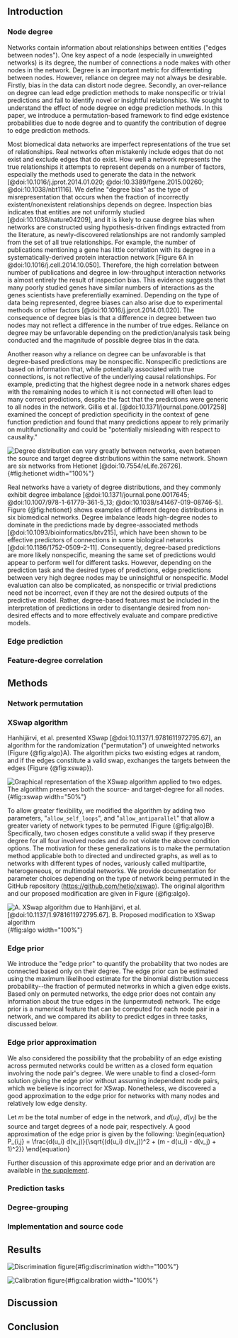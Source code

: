 ## Introduction

### Node degree

Networks contain information about relationships between entities ("edges between nodes").
One key aspect of a node (especially in unweighted networks) is its degree, the number of connections a node makes with other nodes in the network.
Degree is an important metric for differentiating between nodes.
However, reliance on degree may not always be desirable.
Firstly, bias in the data can distort node degree.
Secondly, an over-reliance on degree can lead edge prediction methods to make nonspecific or trivial predictions and fail to identify novel or insightful relationships.
We sought to understand the effect of node degree on edge prediction methods.
In this paper, we introduce a permutation-based framework to find edge existence probabilities due to node degree and to quantify the contribution of degree to edge prediction methods.

Most biomedical data networks are imperfect representations of the true set of relationships.
Real networks often mistakenly include edges that do not exist and exclude edges that do exist.
How well a network represents the true relationships it attempts to represent depends on a number of factors, especially the methods used to generate the data in the network [@doi:10.1016/j.jprot.2014.01.020; @doi:10.3389/fgene.2015.00260; @doi:10.1038/nbt1116].
We define "degree bias" as the type of misrepresentation that occurs when the fraction of incorrectly existent/nonexistent relationships depends on degree.
Inspection bias indicates that entities are not uniformly studied [@doi:10.1038/nature04209], and it is likely to cause degree bias when networks are constructed using hypothesis-driven findings extracted from the literature, as newly-discovered relationships are not randomly sampled from the set of all true relationships.
For example, the number of publications mentioning a gene has little correlation with its degree in a systematically-derived protein interaction network [Figure 6A in @doi:10.1016/j.cell.2014.10.050].
Therefore, the high correlation between number of publications and degree in low-throughput interaction networks is almost entirely the result of inspection bias.
This evidence suggests that many poorly studied genes have similar numbers of interactions as the genes scientists have preferentially examined.
Depending on the type of data being represented, degree biases can also arise due to experimental methods or other factors [@doi:10.1016/j.jprot.2014.01.020].
The consequence of degree bias is that a difference in degree between two nodes may not reflect a difference in the number of true edges.
Reliance on degree may be unfavorable depending on the prediction/analysis task being conducted and the magnitude of possible degree bias in the data.

Another reason why a reliance on degree can be unfavorable is that degree-based predictions may be nonspecific.
Nonspecific predictions are based on information that, while potentially associated with true connections, is not reflective of the underlying causal relationships.
For example, predicting that the highest degree node in a network shares edges with the remaining nodes to which it is not connected will often lead to many correct predictions, despite the fact that the predictions were generic to all nodes in the network.
Gillis et al. [@doi:10.1371/journal.pone.0017258] examined the concept of prediction specificity in the context of gene function prediction and found that many predictions appear to rely primarily on multifunctionality and could be "potentially misleading with respect to causality."

![Degree distribution can vary greatly between networks, even between the source and target degree distributions within the same network.
  Shown are six networks from Hetionet [@doi:10.7554/eLife.26726].
](https://github.com/greenelab/xswap-analysis/raw/5a257c9d28e0a4c3cc8f2fd8493f27ff4652f2c6/img/hetionet_degrees.png){#fig:hetionet width="100%"}

Real networks have a variety of degree distributions, and they commonly exhibit degree imbalance [@doi:10.1371/journal.pone.0017645; @doi:10.1007/978-1-61779-361-5_13; @doi:10.1038/s41467-019-08746-5].
Figure {@fig:hetionet} shows examples of different degree distributions in six biomedical networks.
Degree imbalance leads high-degree nodes to dominate in the predictions made by degree-associated methods [@doi:10.1093/bioinformatics/btv215], which have been shown to be effective predictors of connections in some biological networks [@doi:10.1186/1752-0509-2-11].
Consequently, degree-based predictions are more likely nonspecific, meaning the same set of predictions would appear to perform well for different tasks.
However, depending on the prediction task and the desired types of predictions, edge predictions between very high degree nodes may be uninsightful or nonspecific.
Model evaluation can also be complicated, as nonspecific or trivial predictions need not be incorrect, even if they are not the desired outputs of the predictive model.
Rather, degree-based features must be included in the interpretation of predictions in order to disentangle desired from non-desired effects and to more effectively evaluate and compare predictive models.


### Edge prediction

### Feature-degree correlation

## Methods

### Network permutation

### XSwap algorithm

Hanhijärvi, et al. presented XSwap [@doi:10.1137/1.9781611972795.67], an algorithm for the randomization ("permutation") of unweighted networks (Figure {@fig:algo}A).
The algorithm picks two existing edges at random, and if the edges constitute a valid swap, exchanges the targets between the edges (Figure {@fig:xswap}).

![Graphical representation of the XSwap algorithm applied to two edges.
The algorithm preserves both the source- and target-degree for all nodes.](images/xswap_figure.png){#fig:xswap width="50%"}

To allow greater flexibility, we modified the algorithm by adding two parameters, "`allow_self_loops`", and "`allow_antiparallel`" that allow a greater variety of network types to be permuted (Figure {@fig:algo}B).
Specifically, two chosen edges constitute a valid swap if they preserve degree for all four involved nodes and do not violate the above condition options.
The motivation for these generalizations is to make the permutation method applicable both to directed and undirected graphs, as well as to networks with different types of nodes, variously called multipartite, heterogeneous, or multimodal networks.
We provide documentation for parameter choices depending on the type of network being permuted in the GitHub repository (https://github.com/hetio/xswap).
The original algorithm and our proposed modification are given in Figure {@fig:algo}.

![
  **A.** XSwap algorithm due to Hanhijärvi, et al. [@doi:10.1137/1.9781611972795.67].
  **B.** Proposed modification to XSwap algorithm](images/xswap_algos.png){#fig:algo width="100%"}

### Edge prior

We introduce the "edge prior" to quantify the probability that two nodes are connected based only on their degree.
The edge prior can be estimated using the maximum likelihood estimate for the binomial distribution success probability--the fraction of permuted networks in which a given edge exists.
Based only on permuted networks, the edge prior does not contain any information about the true edges in the (unpermuted) network.
The edge prior is a numerical feature that can be computed for each node pair in a network, and we compared its ability to predict edges in three tasks, discussed below.

### Edge prior approximation

We also considered the possibility that the probability of an edge existing across permuted networks could be written as a closed form equation involving the node pair's degree.
We were unable to find a closed-form solution giving the edge prior without assuming independent node pairs, which we believe is incorrect for XSwap.
Nonetheless, we discovered a good approximation to the edge prior for networks with many nodes and relatively low edge density.

Let $m$ be the total number of edge in the network, and $d(u_i)$, $d(v_j)$ be the source and target degrees of a node pair, respectively.
A good approximation of the edge prior is given by the following:
\begin{equation}
    P_{i,j} = \frac{d(u_i) d(v_j)}{\sqrt{(d(u_i) d(v_j))^2 + (m - d(u_i) - d(v_j) + 1)^2}}
\end{equation}

Further discussion of this approximate edge prior and an derivation are available in [the supplement](#approx-prior-supp).

### Prediction tasks

### Degree-grouping

### Implementation and source code


## Results

![Discrimination figure](){#fig:discrimination width="100%"}

![Calibration figure](){#fig:calibration width="100%"}

## Discussion


## Conclusion
